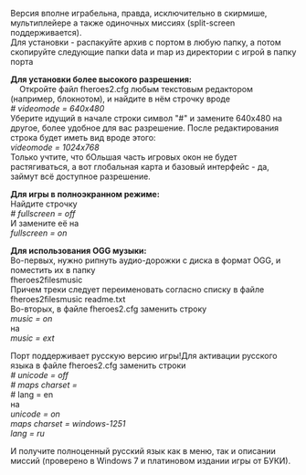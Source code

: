 Версия вполне играбельна, правда, исключительно в скирмише, мультиплейере а также одиночных миссиях (split-screen поддерживается).      
Для установки - распакуйте архив с портом в любую папку, а потом скопируйте следующие папки data и map из директории с игрой в папку порта  
  
**Для установки более высокого разрешения:**  
    Откройте файл fheroes2.cfg любым текстовым редактором (например, блокнотом), и найдите в нём строчку вроде  
*\# videomode = 640x480*  
Уберите идущий в начале строки символ "\#" и замените 640x480 на другое, более удобное для вас разрешение. После редактирования строка будет иметь вид вроде этого:  
*videomode = 1024x768*  
Только учтите, что бОльшая часть игровых окон не будет растягиваться, а вот глобальная карта и базовый интерфейс - да, займут всё доступное разрешение.

  
**Для игры в полноэкранном режиме:**  
Найдите строчку   
*\# fullscreen = off*  
И замените её на  
*fullscreen = on*  
  
**Для использования OGG музыки:**  
Во-первых, нужно рипнуть аудио-дорожки с диска в формат OGG, и поместить их в папку  
fheroes2filesmusic  
Причем треки следует переименовать согласно списку в файле fheroes2filesmusic readme.txt  
Во-вторых, в файле fheroes2.cfg заменить строку  
*music = on*  
на  
*music = ext*

Порт поддерживает русскую версию игры!Для активации русского языка в файле fheroes2.cfg заменить строки  
*\# unicode = off*  
*\# maps charset =*  
\# lang = en  
на  
*unicode = on  
maps charset = windows-1251  
lang = ru*

И получите полноценный русский язык как в меню, так и описании миссий (проверено в Windows 7 и платиновом издании игры от БУКИ).
